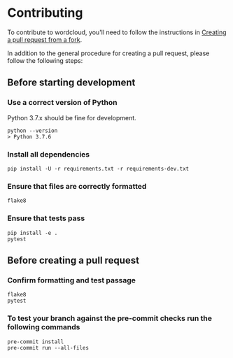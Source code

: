 # Contributing

To contribute to wordcloud, you'll need to follow the instructions in [Creating a pull request from a fork](https://help.github.com/en/github/collaborating-with-issues-and-pull-requests/creating-a-pull-request-from-a-fork).

In addition to the general procedure for creating a pull request, please follow the following steps:

## Before starting development

### Use a correct version of Python

Python 3.7.x should be fine for development.

```
python --version
> Python 3.7.6
```

### Install all dependencies

```
pip install -U -r requirements.txt -r requirements-dev.txt
```

### Ensure that files are correctly formatted

```
flake8
```

### Ensure that tests pass

```
pip install -e .
pytest
```

## Before creating a pull request

### Confirm formatting and test passage

```
flake8
pytest
```

### To test your branch against the pre-commit checks run the following commands

```
pre-commit install
pre-commit run --all-files
```
